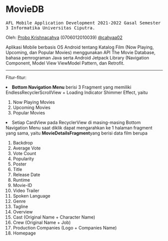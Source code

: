 # MovieDB

<samp>AFL Mobile Application Development 2021-2022 Gasal Semester 3 Informatika Universitas Ciputra.</samp>

Oleh:
<a href="https://s.id/cahyaa">Probo Krishnacahya</a> (0706012010039) <a href="https://github.com/cahyaa02">@cahyaa02</a>

Aplikasi Mobile berbasis OS Android tentang Katalog Film (Now Playing, Upcoming, dan Popular Movies) menggunakan API The Movie Database, bahasa pemrograman Java serta Android Jetpack Library (Navigation Component, Model View ViewModel Pattern, dan Retrofit.

<hr>

Fitur-fitur:

<li><b>Bottom Navigation Menu</b> berisi 3 Fragment yang memiliki EndlessRecyclerScrollView + Loading Indicator Shimmer Effect, yaitu</li>
<ol>
<li>Now Playing Movies</li>
<li>Upcoming Movies</li>
<li>Popular Movies</li>
</ol>

<li>Setiap CardView pada RecyclerView di masing-masing Bottom Navigation Menu saat diklik dapat mengarahkan ke 1 halaman fragment yang sama, yaitu <b>MovieDetailsFragment</b>yang berisi data film berupa</li>
<ol>
<li>Backdrop</li>
<li>Average Vote</li>
<li>Vote Count</li>
<li>Popularity</li>
<li>Poster</li>
<li>Title</li>
<li>Release Date</li>
<li>Runtime</li>
<li>Movie-ID</li>
<li>Video Trailer</li>
<li>Spoken Language</li>
<li>Genre</li>
<li>Tagline</li>
<li>Overview</li>
<li>Cast (Original Name + Character Name)</li>
<li>Crew (Original Name + Job)</li>
<li>Production Companies (Logo + Companies Name)</li>
<li>Homepage</li>
</ol>

